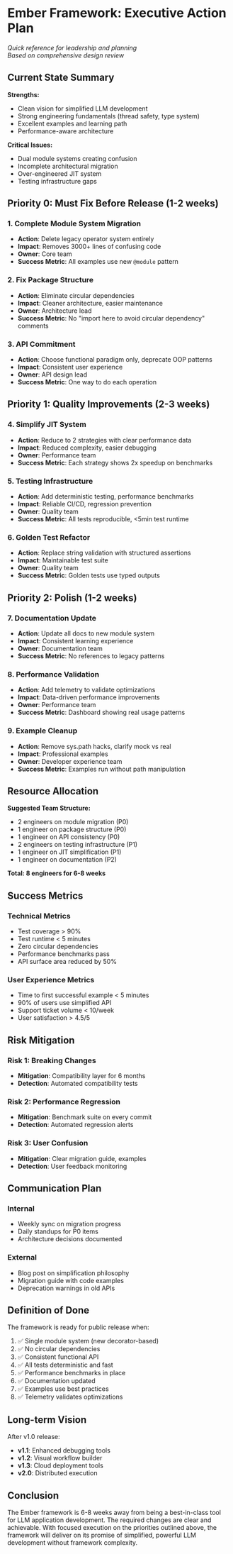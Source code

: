 # Ember Framework: Executive Action Plan

*Quick reference for leadership and planning*  
*Based on comprehensive design review*

## Current State Summary

**Strengths:**
- Clean vision for simplified LLM development
- Strong engineering fundamentals (thread safety, type system)
- Excellent examples and learning path
- Performance-aware architecture

**Critical Issues:**
- Dual module systems creating confusion
- Incomplete architectural migration
- Over-engineered JIT system
- Testing infrastructure gaps

## Priority 0: Must Fix Before Release (1-2 weeks)

### 1. Complete Module System Migration
- **Action**: Delete legacy operator system entirely
- **Impact**: Removes 3000+ lines of confusing code
- **Owner**: Core team
- **Success Metric**: All examples use new `@module` pattern

### 2. Fix Package Structure
- **Action**: Eliminate circular dependencies
- **Impact**: Cleaner architecture, easier maintenance
- **Owner**: Architecture lead
- **Success Metric**: No "import here to avoid circular dependency" comments

### 3. API Commitment
- **Action**: Choose functional paradigm only, deprecate OOP patterns
- **Impact**: Consistent user experience
- **Owner**: API design lead
- **Success Metric**: One way to do each operation

## Priority 1: Quality Improvements (2-3 weeks)

### 4. Simplify JIT System
- **Action**: Reduce to 2 strategies with clear performance data
- **Impact**: Reduced complexity, easier debugging
- **Owner**: Performance team
- **Success Metric**: Each strategy shows 2x speedup on benchmarks

### 5. Testing Infrastructure
- **Action**: Add deterministic testing, performance benchmarks
- **Impact**: Reliable CI/CD, regression prevention
- **Owner**: Quality team
- **Success Metric**: All tests reproducible, <5min test runtime

### 6. Golden Test Refactor
- **Action**: Replace string validation with structured assertions
- **Impact**: Maintainable test suite
- **Owner**: Quality team
- **Success Metric**: Golden tests use typed outputs

## Priority 2: Polish (1-2 weeks)

### 7. Documentation Update
- **Action**: Update all docs to new module system
- **Impact**: Consistent learning experience
- **Owner**: Documentation team
- **Success Metric**: No references to legacy patterns

### 8. Performance Validation
- **Action**: Add telemetry to validate optimizations
- **Impact**: Data-driven performance improvements
- **Owner**: Performance team
- **Success Metric**: Dashboard showing real usage patterns

### 9. Example Cleanup
- **Action**: Remove sys.path hacks, clarify mock vs real
- **Impact**: Professional examples
- **Owner**: Developer experience team
- **Success Metric**: Examples run without path manipulation

## Resource Allocation

**Suggested Team Structure:**
- 2 engineers on module migration (P0)
- 1 engineer on package structure (P0)
- 1 engineer on API consistency (P0)
- 2 engineers on testing infrastructure (P1)
- 1 engineer on JIT simplification (P1)
- 1 engineer on documentation (P2)

**Total: 8 engineers for 6-8 weeks**

## Success Metrics

### Technical Metrics
- Test coverage > 90%
- Test runtime < 5 minutes
- Zero circular dependencies
- Performance benchmarks pass
- API surface area reduced by 50%

### User Experience Metrics
- Time to first successful example < 5 minutes
- 90% of users use simplified API
- Support ticket volume < 10/week
- User satisfaction > 4.5/5

## Risk Mitigation

### Risk 1: Breaking Changes
- **Mitigation**: Compatibility layer for 6 months
- **Detection**: Automated compatibility tests

### Risk 2: Performance Regression
- **Mitigation**: Benchmark suite on every commit
- **Detection**: Automated regression alerts

### Risk 3: User Confusion
- **Mitigation**: Clear migration guide, examples
- **Detection**: User feedback monitoring

## Communication Plan

### Internal
- Weekly sync on migration progress
- Daily standups for P0 items
- Architecture decisions documented

### External
- Blog post on simplification philosophy
- Migration guide with code examples
- Deprecation warnings in old APIs

## Definition of Done

The framework is ready for public release when:

1. ✅ Single module system (new decorator-based)
2. ✅ No circular dependencies
3. ✅ Consistent functional API
4. ✅ All tests deterministic and fast
5. ✅ Performance benchmarks in place
6. ✅ Documentation updated
7. ✅ Examples use best practices
8. ✅ Telemetry validates optimizations

## Long-term Vision

After v1.0 release:
- **v1.1**: Enhanced debugging tools
- **v1.2**: Visual workflow builder
- **v1.3**: Cloud deployment tools
- **v2.0**: Distributed execution

## Conclusion

The Ember framework is 6-8 weeks away from being a best-in-class tool for LLM application development. The required changes are clear and achievable. With focused execution on the priorities outlined above, the framework will deliver on its promise of simplified, powerful LLM development without framework complexity.